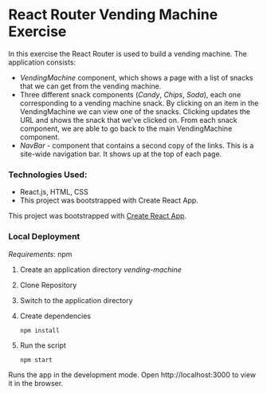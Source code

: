 # React Router Vending Machine Exercise
In this exercise the React Router is used to build a vending machine. The application consists:

* *VendingMachine* component, which shows a page with a list of snacks that we can get from the vending machine.
* Three different snack components (*Candy*, *Chips*, *Soda*), each one corresponding to a vending machine snack. By clicking on an item in the VendingMachine we can view one of the snacks. Clicking updates the URL and shows the snack that we've clicked on. From each snack component, we are able to go back to the main VendingMachine component.
* *NavBar* - component that contains a second copy of the links. This is a site-wide navigation bar. It shows up at the top of each page. 


### Technologies Used:
* React.js, HTML, CSS
* This project was bootstrapped with Create React App.

This project was bootstrapped with [Create React App](https://github.com/facebook/create-react-app).

### Local Deployment
*Requirements*: npm

1. Create an application directory *vending-machine*

2. Clone Repository

3. Switch to the application directory

4. Create dependencies

    `npm install`

5. Run the script

    `npm start`

Runs the app in the development mode. Open http://localhost:3000 to view it in the browser.